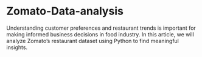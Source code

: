 # Zomato-Data-analysis
  Understanding customer preferences and restaurant trends is important for making informed business decisions in food industry. In this article, we will analyze Zomato’s restaurant dataset using Python to find meaningful insights. 

